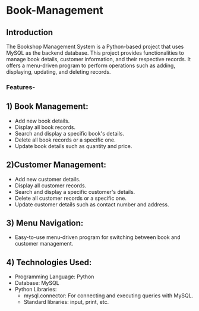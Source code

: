 # Book-Management
## Introduction
The Bookshop Management System is a Python-based project that uses MySQL as the backend database. This project provides functionalities to manage book details, customer information, and their respective records. It offers a menu-driven program to perform operations such as adding, displaying, updating, and deleting records.
### Features-
## 1) Book Management:
* Add new book details.
* Display all book records.
* Search and display a specific book's details.
* Delete all book records or a specific one.
* Update book details such as quantity and price.

## 2)Customer Management:
* Add new customer details.
* Display all customer records.
* Search and display a specific customer's details.
* Delete all customer records or a specific one.
* Update customer details such as contact number and address.
  
## 3) Menu Navigation:
* Easy-to-use menu-driven program for switching between book and customer management.

## 4) Technologies Used:
* Programming Language: Python
* Database: MySQL
* Python Libraries:
  * mysql.connector: For connecting and executing queries with MySQL.
  * Standard libraries: input, print, etc.
